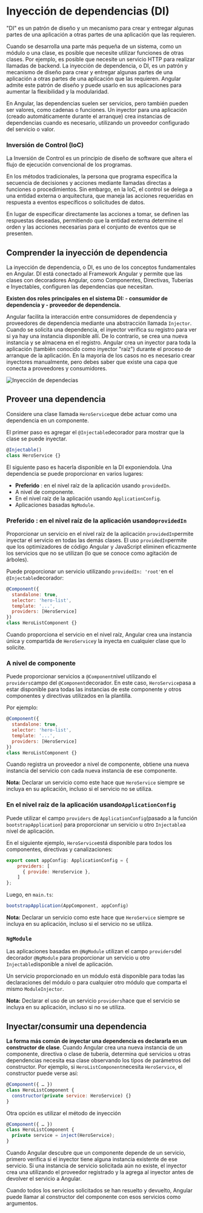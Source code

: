 # Inyección de dependencias (DI) 
"DI" es un patrón de diseño y un mecanismo para crear y entregar algunas partes de una aplicación a otras partes de una aplicación que las requieren.

Cuando se desarrolla una parte más pequeña de un sistema, como un módulo o una clase, es posible que necesite utilizar funciones de otras clases. Por ejemplo, es posible que necesite un servicio HTTP para realizar llamadas de backend. La inyección de dependencia, o DI, es un patrón y mecanismo de diseño para crear y entregar algunas partes de una aplicación a otras partes de una aplicación que las requieren. Angular admite este patrón de diseño y puede usarlo en sus aplicaciones para aumentar la flexibilidad y la modularidad.

En Angular, las dependencias suelen ser servicios, pero también pueden ser valores, como cadenas o funciones. Un inyector para una aplicación (creado automáticamente durante el arranque) crea instancias de dependencias cuando es necesario, utilizando un proveedor configurado del servicio o valor.

### Inversión de Control (IoC)

La Inversión de Control es un principio de diseño de software que altera el flujo de ejecución convencional de los programas.

En los métodos tradicionales, la persona que programa especifica la secuencia de decisiones y acciones mediante llamadas directas a funciones o procedimientos. Sin embargo, en la IoC, el control se delega a una entidad externa o arquitectura, que maneja las acciones requeridas en respuesta a eventos específicos o solicitudes de datos.

En lugar de especificar directamente las acciones a tomar, se definen las respuestas deseadas, permitiendo que la entidad externa determine el orden y las acciones necesarias para el conjunto de eventos que se presenten.

## Comprender la inyección de dependencia

La inyección de dependencia, o DI, es uno de los conceptos fundamentales en Angular. DI está conectado al Framework Angular y permite que las clases con decoradores Angular, como Componentes, Directivas, Tuberías e Inyectables, configuren las dependencias que necesitan.

**Existen dos roles principales en el sistema DI:
	- consumidor de dependencia y 
	- proveedor de dependencia.**

Angular facilita la interacción entre consumidores de dependencia y proveedores de dependencia mediante una abstracción llamada `Injector`. Cuando se solicita una dependencia, el inyector verifica su registro para ver si ya hay una instancia disponible allí. De lo contrario, se crea una nueva instancia y se almacena en el registro. Angular crea un inyector para toda la aplicación (también conocido como inyector "raíz") durante el proceso de arranque de la aplicación. En la mayoría de los casos no es necesario crear inyectores manualmente, pero debes saber que existe una capa que conecta a proveedores y consumidores.

![Inyección de dependecias](https://docs.angular.lat/generated/images/guide/architecture/injector-injects.png)

## Proveer una dependencia

Considere una clase llamada `HeroService`que debe actuar como una dependencia en un componente.

El primer paso es agregar el `@Injectable`decorador para mostrar que la clase se puede inyectar.

```javascript
@Injectable()
class HeroService {}
```

El siguiente paso es hacerla disponible en la DI exponiendola. Una dependencia se puede proporcionar en varios lugares:

-  **Preferido** : en el nivel raíz de la aplicación usando `providedIn`.
-  A nivel de componente.
-  En el nivel raíz de la aplicación usando `ApplicationConfig`.
-  Aplicaciones basadas `NgModule`.

### **Preferido** : en el nivel raíz de la aplicación usando`providedIn`

Proporcionar un servicio en el nivel raíz de la aplicación `providedIn`permite inyectar el servicio en todas las demás clases. El uso `providedIn`permite que los optimizadores de código Angular y JavaScript eliminen eficazmente los servicios que no se utilizan (lo que se conoce como agitación de árboles).

Puede proporcionar un servicio utilizando `providedIn: 'root'`en el `@Injectable`decorador:

```javascript
@Component({
  standalone: true,
  selector: 'hero-list',
  template: '...',
  providers: [HeroService]
})
class HeroListComponent {}
```

Cuando proporciona el servicio en el nivel raíz, Angular crea una instancia única y compartida de `HeroService`y la inyecta en cualquier clase que lo solicite.

### A nivel de componente

Puede proporcionar servicios a `@Component`nivel utilizando el `providers`campo del `@Component`decorador. En este caso, `HeroService`pasa a estar disponible para todas las instancias de este componente y otros componentes y directivas utilizados en la plantilla.

Por ejemplo:

```javascript
@Component({
  standalone: true,
  selector: 'hero-list',
  template: '...',
  providers: [HeroService]
})
class HeroListComponent {}
```
Cuando registra un proveedor a nivel de componente, obtiene una nueva instancia del servicio con cada nueva instancia de ese componente.

**Nota:** Declarar un servicio como este hace que `HeroService` siempre se incluya en su aplicación, incluso si el servicio no se utiliza.

### En el nivel raíz de la aplicación usando`ApplicationConfig`

Puede utilizar el campo `providers` de `ApplicationConfig`(pasado a la función `bootstrapApplication`) para proporcionar un servicio u otro `Injectable`a nivel de aplicación.

En el siguiente ejemplo, `HeroService`está disponible para todos los componentes, directivas y canalizaciones:

```javascript
export const appConfig: ApplicationConfig = {
    providers: [
      { provide: HeroService },
    ]
};
```

Luego, en `main.ts`:

```javascript
bootstrapApplication(AppComponent, appConfig)
```

**Nota:** Declarar un servicio como este hace que `HeroService` siempre se incluya en su aplicación, incluso si el servicio no se utiliza.

### `NgModule`

Las aplicaciones basadas en `@NgModule` utilizan el campo  `providers`del decorador `@NgModule` para proporcionar un servicio u otro `Injectable`disponible a nivel de aplicación.

Un servicio proporcionado en un módulo está disponible para todas las declaraciones del módulo o para cualquier otro módulo que comparta el mismo `ModuleInjector`. 

**Nota:** Declarar el uso de un servicio `providers`hace que el servicio se incluya en su aplicación, incluso si no se utiliza.

## Inyectar/consumir una dependencia

**La forma más común de inyectar una dependencia es declararla en un constructor de clase**. Cuando Angular crea una nueva instancia de un componente, directiva o clase de tubería, determina qué servicios u otras dependencias necesita esa clase observando los tipos de parámetros del constructor. Por ejemplo, si `HeroListComponent`necesita `HeroService`, el constructor puede verse así:

```javascript
@Component({ … })
class HeroListComponent {
  constructor(private service: HeroService) {}
}
```

Otra opción es utilizar el método de inyección

```javascript
@Component({ … })
class HeroListComponent {
  private service = inject(HeroService);
}
```

Cuando Angular descubre que un componente depende de un servicio, primero verifica si el inyector tiene alguna instancia existente de ese servicio. Si una instancia de servicio solicitada aún no existe, el inyector crea una utilizando el proveedor registrado y la agrega al inyector antes de devolver el servicio a Angular.

Cuando todos los servicios solicitados se han resuelto y devuelto, Angular puede llamar al constructor del componente con esos servicios como argumentos.
<!--stackedit_data:
eyJoaXN0b3J5IjpbMTk1ODk2ODU1NiwxODU5NTg3ODcyXX0=
-->
